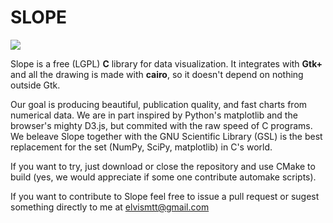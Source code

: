 SLOPE
=====

![](https://github.com/elvismt/slope/blob/master/demos/screenshot.png)

Slope is a free (LGPL) **C** library for data visualization. It integrates with **Gtk+**
and all the drawing is made with **cairo**, so it doesn't depend on nothing outside Gtk.

Our goal is producing beautiful, publication quality, and fast charts from numerical
data. We are in part inspired by Python's matplotlib and the browser's mighty D3.js,
but commited with the raw speed of C programs. We beleave Slope together with the
GNU Scientific Library (GSL) is the best replacement for the set (NumPy, SciPy,
matplotlib) in C's world.

If you want to try, just download or close the repository and use CMake to build (yes, we
would appreciate if some one contribute automake scripts).

If you want to contribute to Slope feel free to issue a pull request or sugest something
directly to me at elvismtt@gmail.com

